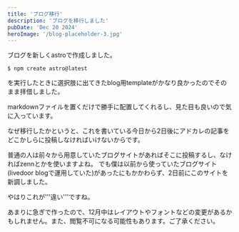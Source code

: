 ```yaml
---
title: 'ブログ移行'
description: 'ブログを移行しました'
pubDate: 'Dec 20 2024'
heroImage: '/blog-placeholder-3.jpg'
---
```


ブログを新しくastroで作成しました。

```
$ npm create astro@latest
```

を実行したときに選択肢に出てきたblog用templateがかなり良かったのでそのまま拝借しました。

markdownファイルを置くだけで勝手に配置してくれるし、見た目も良いので気に入っています。

なぜ移行したかというと、これを書いている今日から2日後にアドカレの記事をどこかしらに投稿しなければいけないからです。

普通の人は前々から用意していたブログサイトがあればそこに投稿するし、なければzennとかを使いますよね。
でも僕は以前から使っていたブログサイト(livedoor blogで運用していた)があったにもかかわらず、2日前にこのサイトを新調しました。

やはりこれが'''違い'''ですね。

あまりに急ぎで作ったので、12月中はレイアウトやフォントなどの変更があるかもしれません。また、閲覧不可になる可能性もあります。ご了承ください。